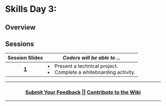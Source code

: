 # Skills Day 3:

## Overview


## Sessions 
|Session Slides|*Coders will be able to ...*|
|:-------:|-------|
|[**1**](https://docs.google.com/presentation/d/1auwx4hRlqp-RsbH43PzygoC87YmEBsKiGD3oMwD6ZUY/edit#slide=id.g3748a0c7e9_0_0)| <li> Present a technical project. </li> <li> Complete a whiteboarding activity.</li> |

----
<h3 align="center"><a href="https://docs.google.com/forms/d/e/1FAIpQLSeLpI-m6UKvIxk97F8R1iidFRaYXJ3dfcUuIjx2Pz0WMfO1SA/viewform">Submit Your Feedback</a> || <a href="https://github.com/ScriptEdcurriculum/curriculum18-19/wiki">Contribute to the Wiki</a> </h3>

----
